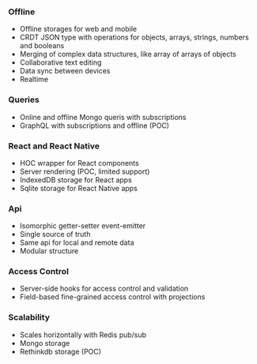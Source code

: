 ### Offline
- Offline storages for web and mobile
- CRDT JSON type with operations for objects, arrays, strings, numbers and booleans
- Merging of complex data structures, like array of arrays of objects
- Collaborative text editing
- Data sync between devices
- Realtime

### Queries
- Online and offline Mongo queris with subscriptions
- GraphQL with subscriptions and offline (POC)

### React and React Native
- HOC wrapper for React components
- Server rendering (POC, limited support)
- IndexedDB storage for React apps
- Sqlite storage for React Native apps

### Api
- Isomorphic getter-setter event-emitter
- Single source of truth
- Same api for local and remote data
- Modular structure

### Access Control
- Server-side hooks for access control and validation
- Field-based fine-grained access control with projections

### Scalability
- Scales horizontally with Redis pub/sub
- Mongo storage
- Rethinkdb storage (POC)
